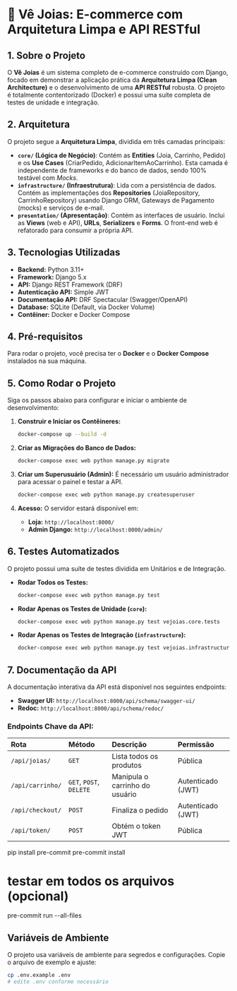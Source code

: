 # 💎 Vê Joias: E-commerce com Arquitetura Limpa e API RESTful

## 1. Sobre o Projeto

O **Vê Joias** é um sistema completo de e-commerce construído com Django, focado em demonstrar a aplicação prática da **Arquitetura Limpa (Clean Architecture)** e o desenvolvimento de uma **API RESTful** robusta. O projeto é totalmente contentorizado (Docker) e possui uma suíte completa de testes de unidade e integração.

## 2. Arquitetura

O projeto segue a **Arquitetura Limpa**, dividida em três camadas principais:

* **`core/` (Lógica de Negócio)**: Contém as **Entities** (Joia, Carrinho, Pedido) e os **Use Cases** (CriarPedido, AdicionarItemAoCarrinho). Esta camada é independente de frameworks e do banco de dados, sendo 100% testável com *Mocks*.
* **`infrastructure/` (Infraestrutura)**: Lida com a persistência de dados. Contém as implementações dos **Repositories** (JoiaRepository, CarrinhoRepository) usando Django ORM, Gateways de Pagamento (mocks) e serviços de e-mail.
* **`presentation/` (Apresentação)**: Contém as interfaces de usuário. Inclui as **Views** (web e API), **URLs**, **Serializers** e **Forms**. O front-end web é refatorado para consumir a própria API.

## 3. Tecnologias Utilizadas

* **Backend:** Python 3.11+
* **Framework:** Django 5.x
* **API:** Django REST Framework (DRF)
* **Autenticação API:** Simple JWT
* **Documentação API:** DRF Spectacular (Swagger/OpenAPI)
* **Database:** SQLite (Default, via Docker Volume)
* **Contêiner:** Docker e Docker Compose

## 4. Pré-requisitos

Para rodar o projeto, você precisa ter o **Docker** e o **Docker Compose** instalados na sua máquina.

## 5. Como Rodar o Projeto

Siga os passos abaixo para configurar e iniciar o ambiente de desenvolvimento:

1.  **Construir e Iniciar os Contêineres:**
    ```bash
    docker-compose up --build -d
    ```

2.  **Criar as Migrações do Banco de Dados:**
    ```bash
    docker-compose exec web python manage.py migrate
    ```

3.  **Criar um Superusuário (Admin):**
    É necessário um usuário administrador para acessar o painel e testar a API.
    ```bash
    docker-compose exec web python manage.py createsuperuser
    ```

4.  **Acesso:** O servidor estará disponível em:
    * **Loja:** `http://localhost:8000/`
    * **Admin Django:** `http://localhost:8000/admin/`

## 6. Testes Automatizados

O projeto possui uma suíte de testes dividida em Unitários e de Integração.

* **Rodar Todos os Testes:**
    ```bash
    docker-compose exec web python manage.py test
    ```

* **Rodar Apenas os Testes de Unidade (`core`):**
    ```bash
    docker-compose exec web python manage.py test vejoias.core.tests
    ```

* **Rodar Apenas os Testes de Integração (`infrastructure`):**
    ```bash
    docker-compose exec web python manage.py test vejoias.infrastructure.tests
    ```

## 7. Documentação da API

A documentação interativa da API está disponível nos seguintes endpoints:

* **Swagger UI:** `http://localhost:8000/api/schema/swagger-ui/`
* **Redoc:** `http://localhost:8000/api/schema/redoc/`

### Endpoints Chave da API:

| Rota | Método | Descrição | Permissão |
| :--- | :--- | :--- | :--- |
| `/api/joias/` | `GET` | Lista todos os produtos | Pública |
| `/api/carrinho/` | `GET`, `POST`, `DELETE` | Manipula o carrinho do usuário | Autenticado (JWT) |
| `/api/checkout/` | `POST` | Finaliza o pedido | Autenticado (JWT) |
| `/api/token/` | `POST` | Obtém o token JWT | Pública |

pip install pre-commit
pre-commit install
# testar em todos os arquivos (opcional)
pre-commit run --all-files

## Variáveis de Ambiente

O projeto usa variáveis de ambiente para segredos e configurações. Copie o arquivo de exemplo e ajuste:

```bash
cp .env.example .env
# edite .env conforme necessário



